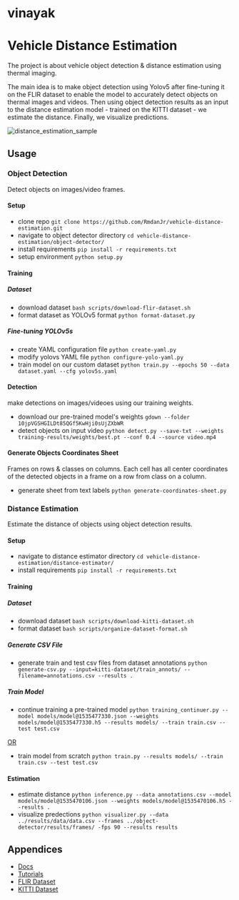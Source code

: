 # vinayak


# Vehicle Distance Estimation

The project is about vehicle object detection & distance estimation using thermal imaging.

The main idea is to make object detection using Yolov5 after fine-tuning it on the FLIR dataset to enable the model to accurately detect objects on thermal images and videos. Then using object detection results as an input to the distance estimation model - trained on the KITTI dataset - we estimate the distance. Finally, we visualize predictions.

![distance_estimation_sample](https://user-images.githubusercontent.com/47370980/176803779-1c676b4a-5a89-4afc-b135-d4ac8ff6eaae.gif)

## Usage

### Object Detection
Detect objects on images/video frames.

#### Setup

- clone repo ```git clone https://github.com/RmdanJr/vehicle-distance-estimation.git```
- navigate to object detector directory ```cd vehicle-distance-estimation/object-detector/```
- install requirements ```pip install -r requirements.txt```
- setup environment ```python setup.py```

#### Training

##### Dataset

- download dataset ```bash scripts/download-flir-dataset.sh```
- format dataset as YOLOv5 format ```python format-dataset.py```

##### Fine-tuning YOLOv5s

- create YAML configuration file ```python create-yaml.py```
- modify yolovs YAML file ```python configure-yolo-yaml.py```
- train model on our custom dataset ```python train.py --epochs 50 --data dataset.yaml --cfg yolov5s.yaml```

 #### Detection
 
 make detections on images/videoes using our training weights.
 
- download our pre-trained model's weights ```gdown --folder 10jpVGSHGILDt85QGf5KwHji0sUjZXbWR```
- detect objects on input video ```python detect.py --save-txt --weights training-results/weights/best.pt --conf 0.4 --source video.mp4```

#### Generate Objects Coordinates Sheet

Frames on rows & classes on columns. Each cell has all center coordinates of the detected objects in a frame on a row from class on a column.

- generate sheet from text labels ```python generate-coordinates-sheet.py```

### Distance Estimation
Estimate the distance of objects using object detection results.

#### Setup

- navigate to distance estimator directory ```cd vehicle-distance-estimation/distance-estimator/```
- install requirements ```pip install -r requirements.txt```

#### Training

##### Dataset

- download dataset ```bash scripts/download-kitti-dataset.sh```
- format dataset ```bash scripts/organize-dataset-format.sh```

##### Generate CSV File

- generate train and test csv files from dataset annotations ```python generate-csv.py --input=kitti-dataset/train_annots/ --filename=annotations.csv --results .```

##### Train Model

- continue training a pre-trained model ```python training_continuer.py --model models/model@1535477330.json --weights models/model@1535477330.h5 --results models/ --train train.csv --test test.csv```

<ins> OR </ins>

- train model from scratch ```python train.py --results models/ --train train.csv --test test.csv```

#### Estimation

- estimate distance ```python inference.py --data annotations.csv --model models/model@1535470106.json --weights models/model@1535470106.h5 --results .```
- visualize predections ```python visualizer.py --data ../results/data/data.csv --frames ../object-detector/results/frames/ -fps 90 --results results```


## Appendices

- [Docs](docs)
- [Tutorials](tutorials)
- [FLIR Dataset](https://www.kaggle.com/datasets/deepnewbie/flir-thermal-images-dataset)
- [KITTI Dataset](http://www.cvlibs.net/datasets/kitti/)

